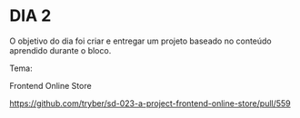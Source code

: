# DIA 2

O objetivo do dia foi criar e entregar um projeto baseado no conteúdo aprendido durante o bloco.

Tema:

Frontend Online Store

https://github.com/tryber/sd-023-a-project-frontend-online-store/pull/559
